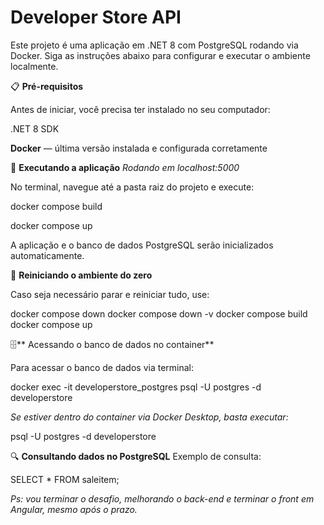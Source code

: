 # Developer Store API

Este projeto é uma aplicação em .NET 8 com PostgreSQL rodando via Docker.
Siga as instruções abaixo para configurar e executar o ambiente localmente.

📋 **Pré-requisitos**

Antes de iniciar, você precisa ter instalado no seu computador:

.NET 8 SDK

**Docker** — última versão instalada e configurada corretamente

🚀 **Executando a aplicação**  *Rodando em localhost:5000*

No terminal, navegue até a pasta raiz do projeto e execute:

docker compose build

docker compose up

A aplicação e o banco de dados PostgreSQL serão inicializados automaticamente.

🔄 **Reiniciando o ambiente do zero**

Caso seja necessário parar e reiniciar tudo, use:

docker compose down
docker compose down -v
docker compose build
docker compose up

🗄️** Acessando o banco de dados no container**

Para acessar o banco de dados via terminal:

docker exec -it developerstore_postgres psql -U postgres -d developerstore

*Se estiver dentro do container via Docker Desktop, basta executar:*

psql -U postgres -d developerstore

🔍 **Consultando dados no PostgreSQL**
Exemplo de consulta:

SELECT * FROM saleitem;

_Ps: vou terminar o desafio, melhorando o back-end e terminar o front em Angular, mesmo após o prazo._
